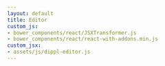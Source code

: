 ```yaml
---
layout: default
title: Editor
custom_js:
- bower_components/react/JSXTransformer.js
- bower_components/react/react-with-addons.min.js
custom_jsx:
- assets/js/dippl-editor.js
---
```


<div id="reactEditor">
</div>
